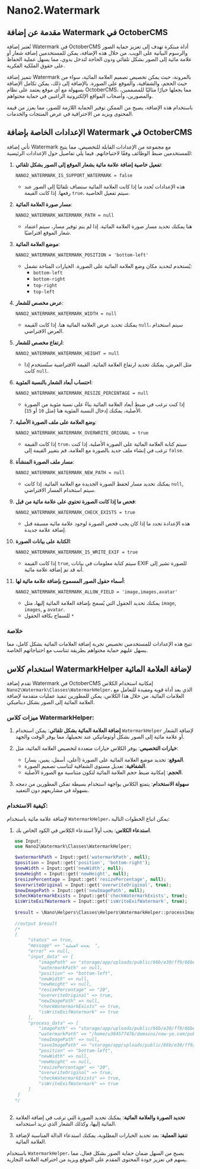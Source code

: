 # Nano2.Watermark

## مقدمة عن إضافة Watermark في OctoberCMS

تُعتبر إضافة Watermark في OctoberCMS أداة مبتكرة تهدف إلى تعزيز حماية الصور والرسوم البيانية على الويب. من خلال هذه الإضافة، يمكن للمستخدمين إضافة شعار أو علامة مائية إلى الصور بشكل تلقائي ودون الحاجة لتدخل يدوي، مما يسهل عملية الحفاظ على حقوق الملكية الفكرية.

تتميز إضافة Watermark بالمرونة، حيث يمكن تخصيص تصميم العلامة المائية، سواء من حيث الحجم، والشفافية، والموقع على الصورة. بالإضافة إلى ذلك، يمكن تكامل الإضافة بسهولة مع أي موقع يعتمد على نظام OctoberCMS، مما يجعلها خيارًا مثاليًا للمصممين، والمصورين، وأصحاب المواقع الإلكترونية الراغبين في حماية محتواهم.

باستخدام هذه الإضافة، يصبح من الممكن توفير الحماية اللازمة للصور، مما يعزز من قيمة المحتوى ويزيد من الاحترافية في عرض المنتجات والخدمات.


## الإعدادات الخاصة بإضافة Watermark في OctoberCMS

تأتي إضافة Watermark مع مجموعة من الإعدادات القابلة للتخصيص، مما يتيح للمستخدمين ضبط الوظائف وفقًا لاحتياجاتهم. فيما يلي تفاصيل حول الإعدادات الرئيسية:

1. **تفعيل خاصية إضافة علامة مائية بشعار الموقع إلى الصور بشكل تلقائي**:
   ```plaintext
   NANO2_WATERMARK_IS_SUPPORT_WATERMARK = false
   ```
   - هذه الإعدادات تُحدد ما إذا كانت العلامة المائية ستضاف تلقائيًا إلى الصور عند رفعها. إذا كانت القيمة `true`، سيتم تفعيل الخاصية.

2. **مسار صورة العلامة المائية**:
   ```plaintext
   NANO2_WATERMARK_WATERMARK_PATH = null
   ```
   - هنا يمكنك تحديد مسار صورة العلامة المائية. إذا لم يتم توفير مسار، سيتم اعتماد شعار الموقع افتراضيًا.

3. **موضع العلامة المائية**:
   ```plaintext
   NANO2_WATERMARK_WATERMARK_POSITION = 'bottom-left'
   ```
   - يُستخدم لتحديد مكان وضع العلامة المائية على الصورة. الخيارات المتاحة تشمل:
     - `bottom-left`
     - `bottom-right`
     - `top-right`
     - `top-left`

4. **عرض مخصص للشعار**:
   ```plaintext
   NANO2_WATERMARK_WATERMARK_WIDTH = null
   ```
   - يمكنك تحديد عرض العلامة المائية هنا. إذا كانت القيمة `null`، سيتم استخدام العرض الافتراضي.

5. **ارتفاع مخصص للشعار**:
   ```plaintext
   NANO2_WATERMARK_WATERMARK_HEIGHT = null
   ```
   - مثل العرض، يمكنك تحديد ارتفاع العلامة المائية. القيمة الافتراضية ستُستخدم إذا كانت `null`.

6. **احتساب أبعاد الشعار بالنسبة المئوية**:
   ```plaintext
   NANO2_WATERMARK_WATERMARK_RESIZE_PERCENTAGE = null
   ```
   - إذا كنت ترغب في ضبط أبعاد العلامة المائية بناءً على نسبة مئوية من الصورة الأصلية، يمكنك إدخال النسبة المئوية هنا (مثل `10` أو `15`).

7. **وضع العلامة على ملف الصورة الأصلية**:
   ```plaintext
   NANO2_WATERMARK_WATERMARK_OVERWRITE_ORIGNAL = true
   ```
   - إذا كانت القيمة `true`، سيتم كتابة العلامة المائية على الصورة الأصلية. إذا كنت ترغب في إنشاء ملف جديد بالصورة مع العلامة، قم بتغيير القيمة إلى `false`.

8. **مسار ملف الصورة المنشأة**:
   ```plaintext
   NANO2_WATERMARK_WATERMARK_NEW_PATH = null
   ```
   - يمكنك تحديد مسار لحفظ الصورة الجديدة مع العلامة المائية. إذا كانت `null`, سيتم استخدام المسار الافتراضي.

9. **فحص ما إذا كانت الصورة تحتوي على علامة مائية من قبل**:
   ```plaintext
   NANO2_WATERMARK_WATERMARK_CHECK_EXISTS = true
   ```
   - هذه الإعدادة تحدد ما إذا كان يجب فحص الصورة لوجود علامة مائية مسبقة قبل إضافة علامة جديدة.

10. **الكتابة على بيانات الصورة**:
    ```plaintext
    NANO2_WATERMARK_WATERMARK_IS_WRITE_EXIF = true
    ```
    - إذا كانت القيمة `true`, سيتم كتابة معلومات في بيانات EXIF للصورة تشير إلى أنه قد تم إضافة علامة مائية.

11. **أسماء حقول الصور المسموح بإضافة علامة مائية لها**:
    ```plaintext
    NANO2_WATERMARK_WATERMARK_ALLOW_FIELD = 'image,images,avatar'
    ```
    - يمكنك تحديد الحقول التي يُسمح بإضافة العلامة المائية إليها، مثل `image`, `images`, و `avatar`.
    - للسماح بكافة الحقول `*`

### خلاصة

تتيح هذه الإعدادات للمستخدمين تخصيص تجربة إضافة العلامات المائية بشكل كامل، مما يسهل عليهم حماية محتواهم بطريقة تتناسب مع احتياجاتهم الخاصة.


## استخدام كلاس WatermarkHelper لإضافة العلامة المائية

تقدم إضافة Watermark في OctoberCMS إمكانية استخدام الكلاس `Nano2\Watermark\Classes\WatermarkHelper`، الذي يعد أداة قوية ومفيدة للتعامل مع العلامات المائية. من خلال هذا الكلاس، يمكن للمطورين تنفيذ عمليات متقدمة لإضافة العلامة المائية إلى الصور بشكل ديناميكي.

### ميزات كلاس WatermarkHelper:

1. **إضافة العلامة المائية بشكل تلقائي**: يمكن استخدام `WatermarkHelper` لإضافة الشعار أو علامة مائية إلى الصور بشكل أوتوماتيكي عند تحميلها، مما يوفر الوقت والجهد.

2. **خيارات التخصيص**: يوفر الكلاس خيارات متعددة لتخصيص العلامة المائية، مثل:
   - **الموقع**: تحديد موضع العلامة المائية على الصورة (أعلى، أسفل، يمين، يسار).
   - **الشفافية**: تعديل مستوى الشفافية لتناسب تصميم الصورة.
   - **الحجم**: إمكانية ضبط حجم العلامة المائية لتكون متناسبة مع الصورة الأصلية.

3. **سهولة الاستخدام**: يتمتع الكلاس بواجهة استخدام بسيطة تمكن المطورين من دمجه بسهولة في مشاريعهم دون التعقيد.

### كيفية الاستخدام:

لإضافة علامة مائية باستخدام `WatermarkHelper`، يمكن اتباع الخطوات التالية:

1. **استدعاء الكلاس**: يجب أولاً استدعاء الكلاس في الكود الخاص بك.
   
```php
   use Input;
   use Nano2\Watermark\Classes\WatermarkHelper;

   $watermarkPath = Input::get('watermarkPath', null);
   $position = Input::get('position', 'bottom-right');
   $newWidth = Input::get('newWidth', null);
   $newHeight = Input::get('newHeight', null);
   $resizePercentage = Input::get('resizePercentage', null);
   $overwriteOriginal = Input::get('overwriteOriginal', true);
   $newImagePath = Input::get('newImagePath', null);
   $checkWatermarkExists = Input::get('checkWatermarkExists', true);
   $isWriteExifWatermark = Input::get('isWriteExifWatermark', true);
   
   $result = \Nano\Helpers\Classes\Helpers\WatermarkHelper::processImage($path, $watermarkPath, $position, $newWidth, $newHeight, $resizePercentage, $overwriteOriginal, $newImagePath, $checkWatermarkExists, $isWriteExifWatermark);
   
   //output $result
   /*
   [
        "status" => true,
        "message" => "نجحة العملية  ",
        "error" => null,
        "input_data" => [
            "imagePath" => "storage/app/uploads/public/66b/e30/ff9/66be30ff97da3334316351.jpg",
            "watermarkPath" => null,
            "position" => "bottom-left",
            "newWidth" => null,
            "newHeight" => null,
            "resizePercentage" => "20",
            "overwriteOriginal" => true,
            "newImagePath" => null,
            "checkWatermarkExists" => true,
            "isWriteExifWatermark" => true
        ],
        "process_data" => [
            "imagePath" => "storage/app/uploads/public/66b/e30/ff9/66be30ff97da3334316351.jpg",
            "watermarkPath" => "/home/u304577476/domains/now-ye.com/public_html/account/plugins/tss/basic/assets/images/logo.png",
            "newImagePath" => null,
            "saveImagePath" => "storage/app/uploads/public/66b/e30/ff9/66be30ff97da3334316351.jpg",
            "position" => "bottom-left",
            "newWidth" => null,
            "newHeight" => null,
            "resizePercentage" => "20",
            "overwriteOriginal" => true,
            "checkWatermarkExists" => true,
            "isWriteExifWatermark" => true
        ]
    ]
   */
   
```

2. **تحديد الصورة والعلامة المائية**: يمكنك تحديد الصورة التي ترغب في إضافة العلامة المائية إليها، وكذلك الشعار الذي تريد استخدامه.

3. **تنفيذ العملية**: بعد تحديد الخيارات المطلوبة، يمكنك استدعاء الدالة المناسبة لإضافة العلامة المائية.

باستخدام `WatermarkHelper`، يصبح من السهل ضمان حماية الصور بشكل فعال، مما يسهم في تعزيز جودة المحتوى المقدم على الموقع ويزيد من احترافية العلامة التجارية.

